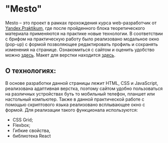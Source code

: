 
# "Mesto"

Mesto – это проект в рамках прохождения курса web-разработчик от [Yandex.Praktikum](https://practicum.yandex.ru/), где после пройденного блока теоретического материала применяются на практике новые технологии. В соответствии с брифом на практическую работу было реализовано модальное окно (pop-up) с формой позволяющее редактировать профиль и сохранять изменения на странице. Ознакомиться с сайтом и оценить удобство можно [здесь](https://s-ig0r.github.io/mesto/). Макет для верстки находится [здесь](https://www.figma.com/file/2cn9N9jSkmxD84oJik7xL7/JavaScript.-Sprint-4?node-id=0%3A1).

## О технологиях:

В основе разработки данной страницы лежит HTML, CSS и JavaScript, реализована адаптивная верстка, поэтому сайтом удобно пользоваться на различных устройствах буть то мобильный телефон, планшет или настольный компьютер. Также в данной практической работе с помощью скриптового языка реализовано всплывающее окно с формой. Для реализации такого функционала используются:
- CSS Grid;
- Flexbox;
- Гибкие свойства,
- библиотека React
